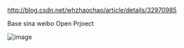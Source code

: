 http://blog.csdn.net/whzhaochao/article/details/32970985


Base sina weibo Open Prjoect



![image](https://raw.githubusercontent.com/whzhaochao/IOSChinaCity/master/readme.gif)